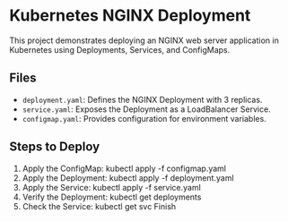 # Kubernetes NGINX Deployment

This project demonstrates deploying an NGINX web server application in Kubernetes using Deployments, Services, and ConfigMaps.

## Files
- `deployment.yaml`: Defines the NGINX Deployment with 3 replicas.
- `service.yaml`: Exposes the Deployment as a LoadBalancer Service.
- `configmap.yaml`: Provides configuration for environment variables.

## Steps to Deploy
1. Apply the ConfigMap:
   kubectl apply -f configmap.yaml
2.	Apply the Deployment:
   kubectl apply -f deployment.yaml
3. Apply the Service:
   kubectl apply -f service.yaml
4.	Verify the Deployment:
   kubectl get deployments
5. Check the Service:
   kubectl get svc
Finish

   